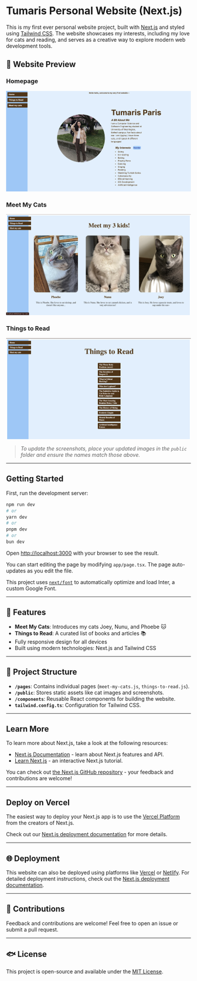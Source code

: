 # Tumaris Personal Website (Next.js)

This is my first ever personal website project, built with [Next.js](https://nextjs.org/) and styled using [Tailwind CSS](https://tailwindcss.com/). The website showcases my interests, including my love for cats and reading, and serves as a creative way to explore modern web development tools.

## 🎼 Website Preview

### Homepage
![Homepage Screenshot](public/homepage-screenshot.png)

### Meet My Cats
![Meet My Cats Screenshot](public/meet-my-cats-screenshot.png)

### Things to Read
![Things to Read Screenshot](public/things-to-read-screenshot.png)

> *To update the screenshots, place your updated images in the `public` folder and ensure the names match those above.*

---

## Getting Started

First, run the development server:

```bash
npm run dev
# or
yarn dev
# or
pnpm dev
# or
bun dev
```

Open [http://localhost:3000](http://localhost:3000) with your browser to see the result.

You can start editing the page by modifying `app/page.tsx`. The page auto-updates as you edit the file.

This project uses [`next/font`](https://nextjs.org/docs/basic-features/font-optimization) to automatically optimize and load Inter, a custom Google Font.

---

## 🚀 Features
- **Meet My Cats**: Introduces my cats Joey, Nunu, and Phoebe 🐱
- **Things to Read**: A curated list of books and articles 📚
- Fully responsive design for all devices
- Built using modern technologies: Next.js and Tailwind CSS

---

## 📂 Project Structure
- **`/pages`**: Contains individual pages (`meet-my-cats.js`, `things-to-read.js`).
- **`/public`**: Stores static assets like cat images and screenshots.
- **`/components`**: Reusable React components for building the website.
- **`tailwind.config.ts`**: Configuration for Tailwind CSS.

---

## Learn More

To learn more about Next.js, take a look at the following resources:

- [Next.js Documentation](https://nextjs.org/docs) - learn about Next.js features and API.
- [Learn Next.js](https://nextjs.org/learn) - an interactive Next.js tutorial.

You can check out [the Next.js GitHub repository](https://github.com/vercel/next.js/) - your feedback and contributions are welcome!

---

## Deploy on Vercel

The easiest way to deploy your Next.js app is to use the [Vercel Platform](https://vercel.com/new?utm_medium=default-template&filter=next.js&utm_source=create-next-app&utm_campaign=create-next-app-readme) from the creators of Next.js.

Check out our [Next.js deployment documentation](https://nextjs.org/docs/deployment) for more details.

---

## 🌐 Deployment

This website can also be deployed using platforms like [Vercel](https://vercel.com/) or [Netlify](https://netlify.com/). For detailed deployment instructions, check out the [Next.js deployment documentation](https://nextjs.org/docs/deployment).

---

## 🤝 Contributions

Feedback and contributions are welcome! Feel free to open an issue or submit a pull request.

---

## 🐟 License

This project is open-source and available under the [MIT License](LICENSE).

